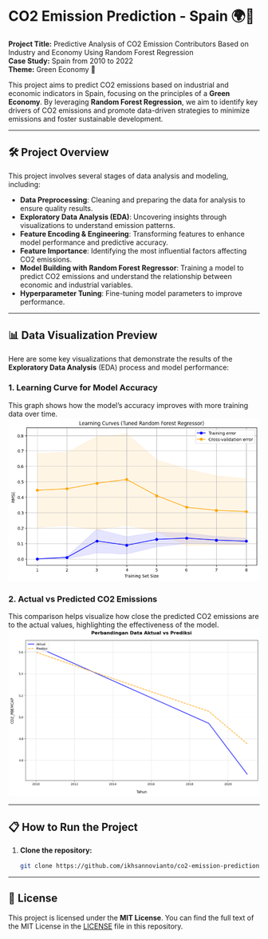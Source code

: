 # CO2 Emission Prediction - Spain 🌍💨

**Project Title:** Predictive Analysis of CO2 Emission Contributors Based on Industry and Economy Using Random Forest Regression  
**Case Study:** Spain from 2010 to 2022  
**Theme:** Green Economy 🌱

This project aims to predict CO2 emissions based on industrial and economic indicators in Spain, focusing on the principles of a **Green Economy**. By leveraging **Random Forest Regression**, we aim to identify key drivers of CO2 emissions and promote data-driven strategies to minimize emissions and foster sustainable development.

---

## 🛠️ Project Overview

This project involves several stages of data analysis and modeling, including:

- **Data Preprocessing**: Cleaning and preparing the data for analysis to ensure quality results.
- **Exploratory Data Analysis (EDA)**: Uncovering insights through visualizations to understand emission patterns.
- **Feature Encoding & Engineering**: Transforming features to enhance model performance and predictive accuracy.
- **Feature Importance**: Identifying the most influential factors affecting CO2 emissions.
- **Model Building with Random Forest Regressor**: Training a model to predict CO2 emissions and understand the relationship between economic and industrial variables.
- **Hyperparameter Tuning**: Fine-tuning model parameters to improve performance.

---

## 📊 Data Visualization Preview

Here are some key visualizations that demonstrate the results of the **Exploratory Data Analysis** (EDA) process and model performance:

### 1. Learning Curve for Model Accuracy
This graph shows how the model’s accuracy improves with more training data over time.
![Learning Curve](docs-images/learning-curve.png)

### 2. Actual vs Predicted CO2 Emissions
This comparison helps visualize how close the predicted CO2 emissions are to the actual values, highlighting the effectiveness of the model.
![Actual vs Predicted CO2 Emissions](docs-images/actual-prediction.png)

---

## 📋 How to Run the Project

1. **Clone the repository:**
   ```bash
   git clone https://github.com/ikhsannovianto/co2-emission-prediction-spain.git

---

## 📜 License
This project is licensed under the **MIT License**. You can find the full text of the MIT License in the [LICENSE](LICENSE) file in this repository.
